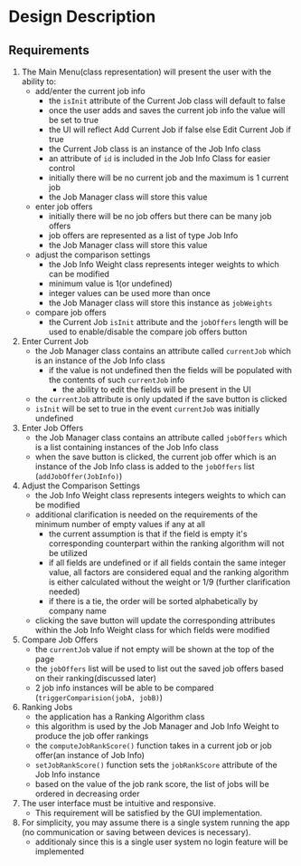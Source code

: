 # Design Description

## Requirements
1. The Main Menu(class representation) will present the user with the ability to:  
    - add/enter the current job info
      - the `isInit` attribute of the Current Job class will default to false
      - once the user adds and saves the current job info the value will be set to true
      - the UI will reflect Add Current Job if false else Edit Current Job if true
      - the Current Job class is an instance of the Job Info class
      - an attribute of `id` is included in the Job Info Class for easier control
      - initially there will be no current job and the maximum is 1 current job
      - the Job Manager class will store this value
    - enter job offers
      - initially there will be no job offers but there can be many job offers
      - job offers are represented as a list of type Job Info
      - the Job Manager class will store this value
    - adjust the comparison settings
      - the Job Info Weight class represents integer weights to which can be modified
      - minimum value is 1(or undefined)
      - integer values can be used more than once
      - the Job Manager class will store this instance as `jobWeights`
    - compare job offers
      - the Current Job `isInit` attribute and the `jobOffers` length will be used to enable/disable the compare job offers button
2. Enter Current Job
    - the Job Manager class contains an attribute called `currentJob` which is an instance of the Job Info class
      - if the value is not undefined then the fields will be populated with the contents of such `currentJob` info
        - the ability to edit the fields will be present in the UI 
    - the `currentJob` attribute is only updated if the save button is clicked
    - `isInit` will be set to true in the event `currentJob` was initially undefined
3. Enter Job Offers
    - the Job Manager class contains an attribute called `jobOffers` which is a list containing instances of the Job Info class
    - when the save button is clicked, the current job offer which is an instance of the Job Info class is added to the `jobOffers` list (`addJobOffer(JobInfo)`)
4. Adjust the Comparison Settings
    - the Job Info Weight class represents integers weights to which can be modified
    - additional clarification is needed on the requirements of the minimum number of empty values if any at all
      - the current assumption is that if the field is empty it's corresponding counterpart within the ranking algorithm will not be utilized
      - if all fields are undefined or if all fields contain the same integer value, all factors are considered equal and the ranking algorithm is either calculated without the weight or 1/9 (further clarification needed)
      - if there is a tie, the order will be sorted alphabetically by company name
    - clicking the save button will update the corresponding attributes within the Job Info Weight class for which fields were modified
5. Compare Job Offers
    - the `currentJob` value if not empty will be shown at the top of the page
    - the `jobOffers` list will be used to list out the saved job offers based on their ranking(discussed later)
    - 2 job info instances will be able to be compared (`triggerComparision(jobA, jobB)`)
6. Ranking Jobs
    - the application has a Ranking Algorithm class
    - this algorithm is used by the Job Manager and Job Info Weight to produce the job offer rankings
    - the `computeJobRankScore()` function takes in a current job or job offer(an instance of Job Info)
    - `setJobRankScore()` function sets the `jobRankScore` attribute of the Job Info instance
    - based on the value of the job rank score, the list of jobs will be ordered in decreasing order
7. The user interface must be intuitive and responsive.
    - This requirement will be satisfied by the GUI implementation.
8. For simplicity, you may assume there is a single system running the app (no communication or saving between devices is necessary).
    - additionaly since this is a single user system no login feature will be implemented